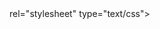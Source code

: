 <head>
<meta charset="utf-8"/>
<link href=style.css> rel="stylesheet" type="text/css">
<style>

</head>
<body>
 <h id="p1">Hello</h1>
 <h1 id="h1" style="border: 1px solid black; padding: 10px;"><b>Championnat de France de l'Aviron</b></p>
